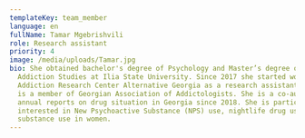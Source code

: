 ```yaml
---
templateKey: team_member
language: en
fullName: Tamar Mgebrishvili
role: Research assistant
priority: 4
image: /media/uploads/Tamar.jpg
bio: She obtained bachelor's degree of Psychology and Master’s degree of
  Addiction Studies at Ilia State University. Since 2017 she started working for
  Addiction Research Center Alternative Georgia as a research assistant. Tamari
  is a member of Georgian Association of Addictologists. She is a co-author of
  annual reports on drug situation in Georgia since 2018. She is particularly
  interested in New Psychoactive Substance (NPS) use, nightlife drug use and
  substance use in women.
---
```

